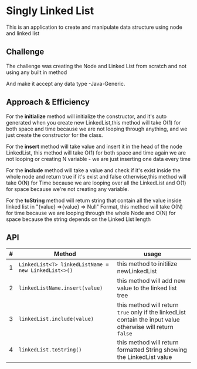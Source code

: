 # Singly Linked List

This is an application to create and manipulate data structure using node and linked list

## Challenge

The challenge was creating the Node and Linked List from scratch and not using any built in method

And make it accept any data type -Java-Generic.

## Approach & Efficiency

For the **initialize** method will initialize the constructor, and it's auto generated when you create new
LinkedList,this method will take O(1) for both space and time because we are not looping through anything, and we just
create the constructor for the class.

For the **insert** method will take value and insert it in the head of the node LinkedList, this method will take O(1)
for both space and time again we are not looping or creating N variable - we are just inserting one data every time

For the **include** method will take a value and check if it's exist inside the whole node and return true if it's exist
and false otherwise,this method will take O(N) for Time because we are looping over all the LinkedList and O(1) for
space because we're not creating any variable.

For the **toString** method will return string that contain all the value inside linked list in "{value} =>{value} =>
Null" Format, this method will take O(N) for time because we are looping through the whole Node and O(N) for space
because the string depends on the Linked List length

## API

| #  | Method | usage |
| ----------- | ----------- | -----------|
| 1      | `LinkedList<T> linkedListName = new LinkedList<>()`       |this method to initilize newLinkedList
| 2 | `linkedListName.insert(value)` |this method will add new value to the linked list tree|
|3| `linkedList.include(value)`|this method will return `true` only if the linkedList contain the input value otherwise will return `false`|
|4| `linkedList.toString()`| this method will return formatted String showing the LinkedList value|
